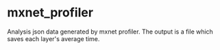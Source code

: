 # mxnet_profiler
Analysis json data generated by mxnet profiler. The output is a file which saves each layer's average time.
